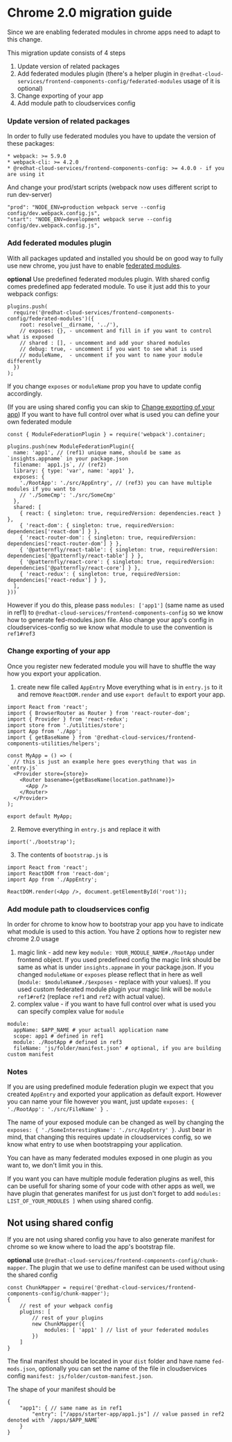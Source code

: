 # Chrome 2.0 migration guide

Since we are enabling federated modules in chrome apps need to adapt to this change.

This migration update consists of 4 steps
1) Update version of related packages
2) Add federated modules plugin (there's a helper plugin in `@redhat-cloud-services/frontend-components-config/federated-modules` usage of it is optional)
3) Change exporting of your app
4) Add module path to cloudservices config

### Update version of related packages
In order to fully use federated modules you have to update the version of these packages:
```
* webpack: >= 5.9.0
* webpack-cli: >= 4.2.0
* @redhat-cloud-services/frontend-components-config: >= 4.0.0 - if you are using it
```

And change your prod/start scripts (webpack now uses different script to run dev-server)
```
"prod": "NODE_ENV=production webpack serve --config config/dev.webpack.config.js",
"start": "NODE_ENV=development webpack serve --config config/dev.webpack.config.js",
```

### Add federated modules plugin
With all packages updated and installed you should be on good way to fully use new chrome, you just have to enable [federated modules](https://webpack.js.org/concepts/module-federation/).

**optional** Use predefined federated modules plugin. With shared config comes predefined app federated module. To use it just add this to your webpack configs:
```
plugins.push(
  require('@redhat-cloud-services/frontend-components-config/federated-modules')({
    root: resolve(__dirname, '../'),
    // exposes: {}, - uncomment and fill in if you want to control what is exposed
    // shared : [], - uncomment and add your shared modules
    // debug: true, - uncomment if you want to see what is used
    // moduleName,  - uncomment if you want to name your module differently 
  })
);
```

If you change `exposes` or `moduleName` prop you have to update config accordingly. 

(If you are using shared config you can skip to [Change exporting of your app](/RedHatInsights/insights-chrome/blob/master/docs/migrationGuide.md#Change-exporting-of-your-app))
If you want to have full control over what is used you can define your own federated module
```
const { ModuleFederationPlugin } = require('webpack').container;

plugins.push(new ModuleFederationPlugin({
  name: 'app1', // (ref1) unique name, should be same as `insights.appname` in your package.json
  filename: `app1.js`, // (ref2)
  library: { type: 'var', name: 'app1' },
  exposes: {
    './RootApp': './src/AppEntry', // (ref3) you can have multiple modules if you want to
    // './SomeCmp': './src/SomeCmp'
  },
  shared: [
    { react: { singleton: true, requiredVersion: dependencies.react } },
    { 'react-dom': { singleton: true, requiredVersion: dependencies['react-dom'] } },
    { 'react-router-dom': { singleton: true, requiredVersion: dependencies['react-router-dom'] } },
    { '@patternfly/react-table': { singleton: true, requiredVersion: dependencies['@patternfly/react-table'] } },
    { '@patternfly/react-core': { singleton: true, requiredVersion: dependencies['@patternfly/react-core'] } },
    { 'react-redux': { singleton: true, requiredVersion: dependencies['react-redux'] } },
  ],
}))
```

However if you do this, please pass `modules: ['app1']` (same name as used in ref1) to `@redhat-cloud-services/frontend-components-config` so we know how to generate fed-modules.json file. Also change your app's config in cloudservices-config so we know what module to use the convention is `ref1#ref3`

### Change exporting of your app

Once you register new federated module you will have to shuffle the way how you export your application.

1) create new file called `AppEntry`
Move everything what is in `entry.js` to it and remove `ReactDOM.render` and use `export default` to export your app.
```
import React from 'react';
import { BrowserRouter as Router } from 'react-router-dom';
import { Provider } from 'react-redux';
import store from './utilities/store';
import App from './App';
import { getBaseName } from '@redhat-cloud-services/frontend-components-utilities/helpers';

const MyApp = () => (
  // this is just an example here goes everything that was in `entry.js`
  <Provider store={store}>
    <Router basename={getBaseName(location.pathname)}>
      <App />
    </Router>
  </Provider>
);

export default MyApp;

```

2) Remove everything in `entry.js` and replace it with
```
import('./bootstrap');
```

3) The contents of `bootstrap.js` is
```
import React from 'react';
import ReactDOM from 'react-dom';
import App from './AppEntry';

ReactDOM.render(<App />, document.getElementById('root'));
```

### Add module path to cloudservices config

In order for chrome to know how to bootstrap your app you have to indicate what module is used to this action. You have 2 options how to register new chrome 2.0 usage

1) magic link - add new key `module: YOUR_MODULE_NAME#./RootApp` under frontend object. If you used predefined config the magic link should be same as what is under `insights.appname` in your package.json. If you changed `moduleName` or `exposes` please reflect that in here as well (`module: $moduleName#./$exposes` - replace with your values). If you used custom federated module plugin your magic link will be `module ref1#ref2` (replace `ref1` and `ref2` with actual value).
2) complex value - if you want to have full control over what is used you can specify complex value for `module`
```
module:
  appName: $APP_NAME # your actuall application name
  scope: app1 # defined in ref1
  module: ./RootApp # defined in ref3
  fileName: 'js/folder/manifest.json' # optional, if you are building custom manifest
```
### Notes

If you are using predefined module federation plugin we expect that you created `AppEntry` and exported your application as default export. However you can name your file however you want, just update `exposes: { './RootApp': './src/FileName' } `.

The name of your exposed module can be changed as well by changing the `exposes: { './SomeInterestingName': './src/AppEntry' }`. Just bear in mind, that changing this requires update in cloudservices config, so we know what entry to use when bootstrapping your application.

You can have as many federated modules exposed in one plugin as you want to, we don't limit you in this.

If you want you can have multiple module federation plugins as well, this can be usefull for sharing some of your code with other apps as well, we have plugin that generates manifest for us just don't forget to add `modules: LIST_OF_YOUR_MODULES ]` when using shared config.

## Not using shared config

If you are not using shared config you have to also generate manifest for chrome so we know where to load the app's bootstrap file.

**optional** use `@redhat-cloud-services/frontend-components-config/chunk-mapper`. The plugin that we use to define manifest can be used without using the shared config
```
const ChunkMapper = require('@redhat-cloud-services/frontend-components-config/chunk-mapper');
{
    // rest of your webpack config
    plugins: [
        // rest of your plugins
        new ChunkMapper({
            modules: [ 'app1' ] // list of your federated modules
        })
    ]
}
```

The final manifest should be located in your `dist` folder and have name `fed-mods.json`, optionally you can set the name of the file in cloudservices config `manifest: js/folder/custom-manifest.json`.

The shape of your manifest should be
```
{
    "app1": { // same name as in ref1
        "entry": ["/apps/starter-app/app1.js"] // value passed in ref2 denoted with `/apps/$APP_NAME`
    }
}
```
